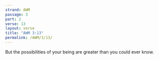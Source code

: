 ```yaml
---
strand: AWM
passage: 3
part: 2
verse: 13
layout: verse
title: "AWM 3:13"
permalink: /AWM/3/13/
---
```

But the possibilities of your being are greater than you could ever know.
